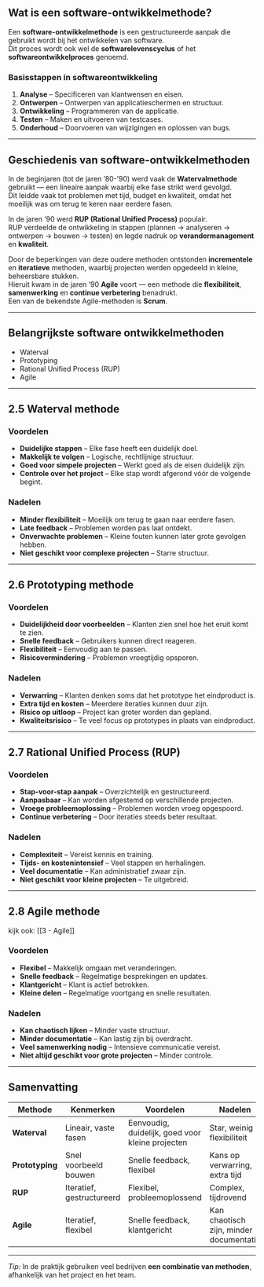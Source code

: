 
## Wat is een software-ontwikkelmethode?
Een **software-ontwikkelmethode** is een gestructureerde aanpak die gebruikt wordt bij het ontwikkelen van software.  
Dit proces wordt ook wel de **softwarelevenscyclus** of het **softwareontwikkelproces** genoemd.

### Basisstappen in softwareontwikkeling
1. **Analyse** – Specificeren van klantwensen en eisen.  
2. **Ontwerpen** – Ontwerpen van applicatieschermen en structuur.  
3. **Ontwikkeling** – Programmeren van de applicatie.  
4. **Testen** – Maken en uitvoeren van testcases.  
5. **Onderhoud** – Doorvoeren van wijzigingen en oplossen van bugs.

---

## Geschiedenis van software-ontwikkelmethoden

In de beginjaren (tot de jaren ’80-’90) werd vaak de **Watervalmethode** gebruikt — een lineaire aanpak waarbij elke fase strikt werd gevolgd.  
Dit leidde vaak tot problemen met tijd, budget en kwaliteit, omdat het moeilijk was om terug te keren naar eerdere fasen.

In de jaren ’90 werd **RUP (Rational Unified Process)** populair.  
RUP verdeelde de ontwikkeling in stappen (plannen → analyseren → ontwerpen → bouwen → testen) en legde nadruk op **verandermanagement** en **kwaliteit**.

Door de beperkingen van deze oudere methoden ontstonden **incrementele** en **iteratieve** methoden, waarbij projecten werden opgedeeld in kleine, beheersbare stukken.  
Hieruit kwam in de jaren ’90 **Agile** voort — een methode die **flexibiliteit**, **samenwerking** en **continue verbetering** benadrukt.  
Een van de bekendste Agile-methoden is **Scrum**.

---

## Belangrijkste software ontwikkelmethoden
- Waterval  
- Prototyping  
- Rational Unified Process (RUP)  
- Agile  

---

## 2.5 Waterval methode

### Voordelen
- **Duidelijke stappen** – Elke fase heeft een duidelijk doel.  
- **Makkelijk te volgen** – Logische, rechtlijnige structuur.  
- **Goed voor simpele projecten** – Werkt goed als de eisen duidelijk zijn.  
- **Controle over het project** – Elke stap wordt afgerond vóór de volgende begint.  

### Nadelen
- **Minder flexibiliteit** – Moeilijk om terug te gaan naar eerdere fasen.  
- **Late feedback** – Problemen worden pas laat ontdekt.  
- **Onverwachte problemen** – Kleine fouten kunnen later grote gevolgen hebben.  
- **Niet geschikt voor complexe projecten** – Starre structuur.

---

## 2.6 Prototyping methode

### Voordelen
- **Duidelijkheid door voorbeelden** – Klanten zien snel hoe het eruit komt te zien.  
- **Snelle feedback** – Gebruikers kunnen direct reageren.  
- **Flexibiliteit** – Eenvoudig aan te passen.  
- **Risicovermindering** – Problemen vroegtijdig opsporen.  

### Nadelen
- **Verwarring** – Klanten denken soms dat het prototype het eindproduct is.  
- **Extra tijd en kosten** – Meerdere iteraties kunnen duur zijn.  
- **Risico op uitloop** – Project kan groter worden dan gepland.  
- **Kwaliteitsrisico** – Te veel focus op prototypes in plaats van eindproduct.

---

## 2.7 Rational Unified Process (RUP)

### Voordelen
- **Stap-voor-stap aanpak** – Overzichtelijk en gestructureerd.  
- **Aanpasbaar** – Kan worden afgestemd op verschillende projecten.  
- **Vroege probleemoplossing** – Problemen worden vroeg opgespoord.  
- **Continue verbetering** – Door iteraties steeds beter resultaat.  

### Nadelen
- **Complexiteit** – Vereist kennis en training.  
- **Tijds- en kostenintensief** – Veel stappen en herhalingen.  
- **Veel documentatie** – Kan administratief zwaar zijn.  
- **Niet geschikt voor kleine projecten** – Te uitgebreid.

---

## 2.8 Agile methode
kijk ook: [[3 - Agile]]

### Voordelen
- **Flexibel** – Makkelijk omgaan met veranderingen.  
- **Snelle feedback** – Regelmatige besprekingen en updates.  
- **Klantgericht** – Klant is actief betrokken.  
- **Kleine delen** – Regelmatige voortgang en snelle resultaten.  

### Nadelen
- **Kan chaotisch lijken** – Minder vaste structuur.  
- **Minder documentatie** – Kan lastig zijn bij overdracht.  
- **Veel samenwerking nodig** – Intensieve communicatie vereist.  
- **Niet altijd geschikt voor grote projecten** – Minder controle.

---

## Samenvatting

| Methode | Kenmerken | Voordelen | Nadelen |
|----------|------------|------------|-----------|
| **Waterval** | Lineair, vaste fasen | Eenvoudig, duidelijk, goed voor kleine projecten | Star, weinig flexibiliteit |
| **Prototyping** | Snel voorbeeld bouwen | Snelle feedback, flexibel | Kans op verwarring, extra tijd |
| **RUP** | Iteratief, gestructureerd | Flexibel, probleemoplossend | Complex, tijdrovend |
| **Agile** | Iteratief, flexibel | Snelle feedback, klantgericht | Kan chaotisch zijn, minder documentatie |

---

*Tip:* In de praktijk gebruiken veel bedrijven **een combinatie van methoden**, afhankelijk van het project en het team.
